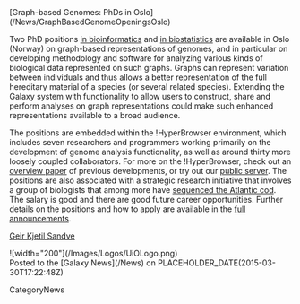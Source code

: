 <div class='newsItemHeader'>[Graph-based Genomes: PhDs in Oslo](/News/GraphBasedGenomeOpeningsOslo)</div>

Two PhD positions [in bioinformatics](http://uio.easycruit.com/vacancy/1352825/64290?iso=no)  and [in biostatistics](http://uio.easycruit.com/vacancy/1352793/64285?iso=no) are available in Oslo (Norway) on graph-based representations of genomes, and in particular on developing methodology and software for analyzing various kinds of biological data represented on such graphs. Graphs can represent variation between individuals and thus allows a better representation of the full hereditary material of a species (or several related species). 
Extending the Galaxy system with functionality to allow users to construct, share and perform analyses on graph representations could make such enhanced representations available to a broad audience.

The positions are embedded within the !HyperBrowser environment, which includes seven researchers and programmers working primarily on the development of genome analysis functionality, as well as around thirty more loosely coupled collaborators. For more on the !HyperBrowser, check out an [overview paper](http://nar.oxfordjournals.org/content/41/W1/W133.long) of previous developments, or try out our [public server](https://hyperbrowser.uio.no). The positions are also associated with a strategic research initiative that involves a group of biologists that among more have [sequenced the Atlantic cod](http://www.nature.com/nature/journal/v477/n7363/abs/nature10342.html). The salary is good and there are good future career opportunities. Further details on the positions and how to apply are available in the [full announcements](http://uio.easycruit.com/vacancy/1309717/64290?iso=no).

[Geir Kjetil Sandve](http://www.mn.uio.no/ifi/english/people/aca/geirksa/)

<div class='center'>![width="200"](/Images/Logos/UiOLogo.png)</div>

<div class='newsItemFooter'>Posted to the [Galaxy News](/News) on PLACEHOLDER_DATE(2015-03-30T17:22:48Z)</div>

CategoryNews
